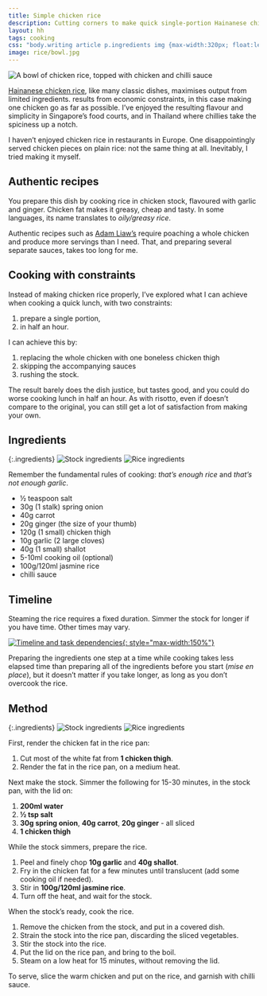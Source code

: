 ```yaml
---
title: Simple chicken rice
description: Cutting corners to make quick single-portion Hainanese chicken rice
layout: hh
tags: cooking
css: "body.writing article p.ingredients img {max-width:320px; float:left} body.writing article p {clear:left}"
image: rice/bowl.jpg
---
```


![A bowl of chicken rice, topped with chicken and chilli sauce](rice/bowl.jpg)

[Hainanese chicken rice](https://en.wikipedia.org/wiki/Hainanese_chicken_rice),
like many classic dishes, maximises output from limited ingredients.
results from economic constraints, in this case making one chicken go as far as possible.
I’ve enjoyed the resulting flavour and simplicity in Singapore’s food courts, and in Thailand where chillies take the spiciness up a notch.

I haven’t enjoyed chicken rice in restaurants in Europe.
One disappointingly served chicken pieces on plain rice: not the same thing at all.
Inevitably, I tried making it myself.

## Authentic recipes

You prepare this dish by cooking rice in chicken stock, flavoured with garlic and ginger.
Chicken fat makes it greasy, cheap and tasty.
In some languages, its name translates to _oily/greasy rice_.

Authentic recipes such as [Adam Liaw’s](https://adamliaw.com/recipe/hainanese-chicken-rice/)
require poaching a whole chicken and produce more servings than I need.
That, and preparing several separate sauces, takes too long for me.

## Cooking with constraints

Instead of making chicken rice properly, I’ve explored what I can achieve when cooking a quick lunch, with two constraints:

1. prepare a single portion,
2. in half an hour.

I can achieve this by:

1. replacing the whole chicken with one boneless chicken thigh
2. skipping the accompanying sauces
3. rushing the stock.

The result barely does the dish justice, but tastes good, and you could do worse cooking lunch in half an hour.
As with risotto, even if doesn’t compare to the original, you can still get a lot of satisfaction from making your own.

## Ingredients

{:.ingredients}
![Stock ingredients](rice/ingredients-stock.webp)
![Rice ingredients](rice/ingredients-rice.webp)

Remember the fundamental rules of cooking:
_that’s enough rice_ and _that’s not enough garlic_.

* ½ teaspoon salt
* 30g (1 stalk) spring onion
* 40g carrot
* 20g ginger (the size of your thumb)
* 120g (1 small) chicken thigh
* 10g garlic (2 large cloves)
* 40g (1 small) shallot
* 5-10ml cooking oil (optional)
* 100g/120ml jasmine rice
* chilli sauce

## Timeline

Steaming the rice requires a fixed duration.
Simmer the stock for longer if you have time.
Other times may vary.

[![Timeline and task dependencies](chicken-rice-timeline.webp){: style="max-width:150%"}](chicken-rice-timeline.webp)

Preparing the ingredients one step at a time while cooking takes less elapsed time than preparing all of the ingredients before you start (_mise en place_), but it doesn’t matter if you take longer, as long as you don’t overcook the rice.

## Method

{:.ingredients}
![Stock ingredients](rice/ingredients-stock-chopped.webp)
![Rice ingredients](rice/ingredients-rice-chopped.webp)

First, render the chicken fat in the rice pan:

1. Cut most of the white fat from **1 chicken thigh**.
2. Render the fat in  the rice pan, on a medium heat.

Next make the stock. Simmer the following for 15-30 minutes, in the stock pan, with the lid on:

1. **200ml water**
2. **½ tsp salt**
3. **30g spring onion**, **40g carrot**, **20g ginger** - all sliced
4. **1 chicken thigh**

While the stock simmers, prepare the rice.

1. Peel and finely chop **10g garlic** and **40g shallot**.
2. Fry in the chicken fat for a few minutes until translucent (add some cooking oil if needed).
3. Stir in **100g/120ml jasmine rice**.
4. Turn off the heat, and wait for the stock.

When the stock’s ready, cook the rice.

1. Remove the chicken from the stock, and put in a covered dish.
2. Strain the stock into the rice pan, discarding the sliced vegetables.
3. Stir the stock into the rice.
4. Put the lid on the rice pan, and bring to the boil.
5. Steam on a low heat for 15 minutes, without removing the lid.

To serve, slice the warm chicken and put on the rice, and garnish with chilli sauce.

